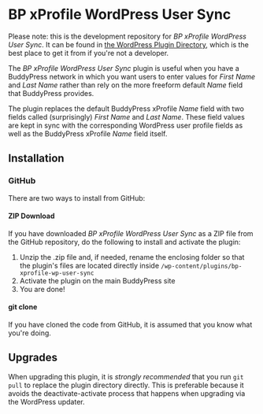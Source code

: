 BP xProfile WordPress User Sync
===============================

Please note: this is the development repository for *BP xProfile WordPress User Sync*. It can be found in [the WordPress Plugin Directory](https://wordpress.org/plugins/bp-xprofile-wp-user-sync/), which is the best place to get it from if you're not a developer.

The *BP xProfile WordPress User Sync* plugin is useful when you have a BuddyPress network in which you want users to enter values for *First Name* and *Last Name* rather than rely on the more freeform default *Name* field that BuddyPress provides.

The plugin replaces the default BuddyPress xProfile *Name* field with two fields called (surprisingly) *First Name* and *Last Name*. These field values are kept in sync with the corresponding WordPress user profile fields as well as the BuddyPress xProfile *Name* field itself.

## Installation ##

### GitHub ###

There are two ways to install from GitHub:

#### ZIP Download ####

If you have downloaded *BP xProfile WordPress User Sync* as a ZIP file from the GitHub repository, do the following to install and activate the plugin:

1. Unzip the .zip file and, if needed, rename the enclosing folder so that the plugin's files are located directly inside `/wp-content/plugins/bp-xprofile-wp-user-sync`
2. Activate the plugin on the main BuddyPress site
3. You are done!

#### git clone ####

If you have cloned the code from GitHub, it is assumed that you know what you're doing.

## Upgrades ##

When upgrading this plugin, it is *strongly recommended* that you run `git pull` to replace the plugin directory directly. This is preferable because it avoids the deactivate-activate process that happens when upgrading via the WordPress updater.
